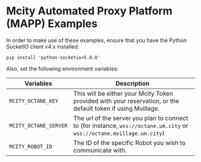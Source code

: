 # Mcity Automated Proxy Platform (MAPP) Examples

In order to make use of these examples, ensure that you have the Python SocketIO client v4.x installed:

```
pip install 'python-socketio<5.0.0'
```

Also, set the following environment variables:

| Variables           | Description                                                                                                     |
|---------------------|-----------------------------------------------------------------------------------------------------------------|
| `MCITY_OCTANE_KEY`    | This will be either your Mcity Token provided with your reservation, or the default token if using Mvillage.    |
| `MCITY_OCTANE_SERVER` | The url of the server you plan to connect to (for instance, `wss://octane.um.city` or `wss://octane.mvillage.um.city`) |
| `MCITY_ROBOT_ID` | The ID of the specific Robot you wish to communicate with. |
